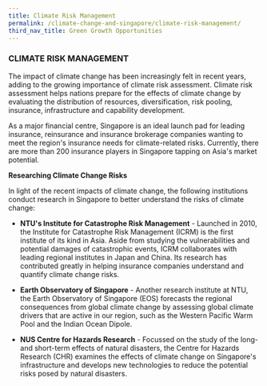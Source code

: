 ```yaml
---
title: Climate Risk Management
permalink: /climate-change-and-singapore/climate-risk-management/
third_nav_title: Green Growth Opportunities
---
```


### CLIMATE RISK MANAGEMENT

The impact of climate change has been increasingly felt in recent years, adding to the growing importance of climate risk assessment. Climate risk assessment helps nations prepare for the effects of climate change by evaluating the distribution of resources, diversification, risk pooling, insurance, infrastructure and capability development.

As a major financial centre, Singapore is an ideal launch pad for leading insurance, reinsurance and insurance brokerage companies wanting to meet the region's insurance needs for climate-related risks. Currently, there are more than 200 insurance players in Singapore tapping on Asia's market potential.

**Researching Climate Change Risks**

In light of the recent impacts of climate change, the following institutions conduct research in Singapore to better understand the risks of climate change:

* **NTU's Institute for Catastrophe Risk Management** - Launched in 2010, the Institute for Catastrophe Risk Management (ICRM) is the first institute of its kind in Asia. Aside from studying the vulnerabilities and potential damages of catastrophic events, ICRM collaborates with leading regional institutes in Japan and China. Its research has contributed greatly in helping insurance companies understand and quantify climate change risks.

* **Earth Observatory of Singapore** - Another research institute at NTU, the Earth Observatory of Singapore (EOS) forecasts the regional consequences from global climate change by assessing global climate drivers that are active in our region, such as the Western Pacific Warm Pool and the Indian Ocean Dipole.

* **NUS Centre for Hazards Research** - Focussed on the study of the long- and short-term effects of natural disasters, the Centre for Hazards Research (CHR) examines the effects of climate change on Singapore's infrastructure and develops new technologies to reduce the potential risks posed by natural disasters.